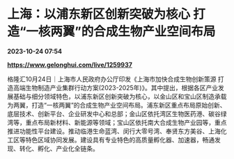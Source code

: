 # 上海：以浦东新区创新突破为核心 打造“一核两翼”的合成生物产业空间布局

**2023-10-24 07:54**

**https://www.gelonghui.com/live/1259937**

格隆汇10月24日｜上海市人民政府办公厅印发《上海市加快合成生物创新策源 打造高端生物制造产业集群行动方案(2023-2025年)》。其中提出，根据各区产业发展基础与细分领域特色，以浦东新区创新突破为核心，以金山区和宝山区制造承载为两翼，打造“一核两翼”的合成生物产业空间布局。浦东新区重点布局原始创新、底层技术、创新平台、企业研发中心和总部；金山区依托湾区生物医药港、碳谷绿湾等，重点布局新材料、新能源等领域；宝山区依托南大合成生物产业园等，重点推进功能性平台建设。推动临港生命蓝湾、闵行大零号湾、奉贤东方美谷、上海化工区等特色区域协同发展。建设具有专业特色的高质量孵化器、加速器，畅通发现、转化、孵化、产业化全链条。